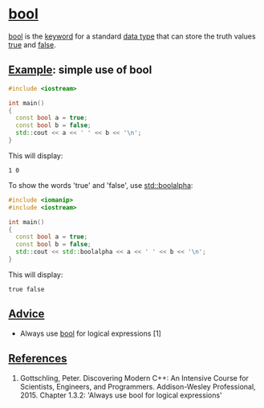 # [bool](CppBool.md)

[bool](CppBool.md) is the [keyword](CppKeyword.md) for a standard
[data type](CppDataType.md) that can store the truth values
[true](CppTrue.md) and [false](CppFalse.md).

## [Example](CppExample.md): simple use of bool

```c++
#include <iostream>

int main() 
{   
  const bool a = true;   
  const bool b = false;
  std::cout << a << ' ' << b << '\n'; 
}
```

This will display:

```
1 0
```

To show the words 'true' and 'false', use [std::boolalpha](CppStdBoolalpha.md):

```c++
#include <iomanip>
#include <iostream>

int main() 
{   
  const bool a = true;   
  const bool b = false;
  std::cout << std::boolalpha << a << ' ' << b << '\n'; 
}
```

This will display:

```
true false
```

## [Advice](CppAdvice.md)

 * Always use [bool](CppBool.md) for logical expressions [1]

## [References](CppReferences.md)

1.  Gottschling, Peter. Discovering Modern C++: An Intensive Course for Scientists, Engineers, and Programmers. Addison-Wesley Professional, 2015.
    Chapter 1.3.2: 'Always use bool for logical expressions'
